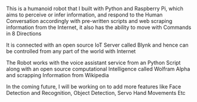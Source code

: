 This is a humanoid robot that I built with Python and Raspberry Pi, which aims to perceive or infer information, and respond to the Human Conversation accordingly with pre-written scripts and web scraping information from the Internet, it also has the ability to move with Commands in 8 Directions 


It is connected with an open source IoT Server called Blynk and hence can be controlled from any part of the world with Internet 

The Robot works with the voice assistant service from an Python Script along with an open source computational Intelligence called Wolfram Alpha and scrapping Information from Wikipedia 

In the coming future, I will be working on to add more features like Face Detection and Recognition, Object Detection, Servo Hand Movements Etc


